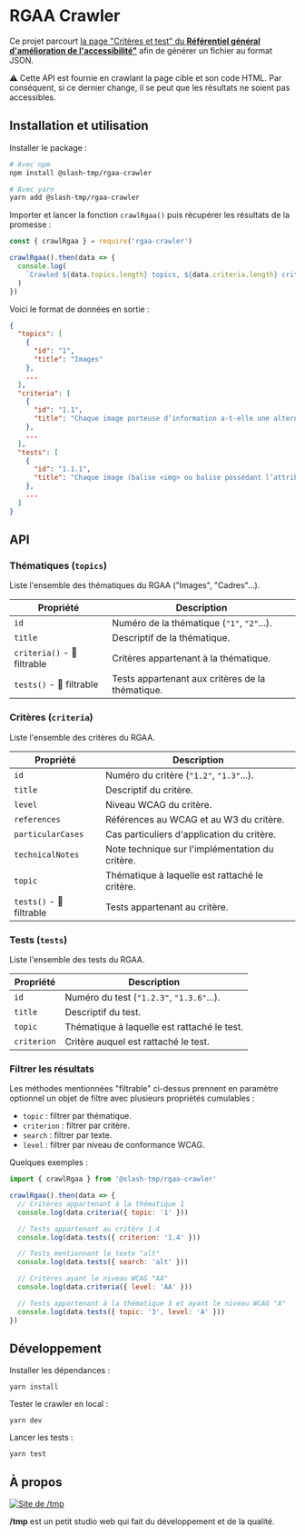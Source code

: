 # RGAA Crawler

Ce projet parcourt
[la page "Critères et test" du **Référentiel général d'amélioration de l'accessibilité"**](https://www.numerique.gouv.fr/publications/rgaa-accessibilite/methode-rgaa/criteres/)
afin de générer un fichier au format JSON.

⚠️ Cette API est fournie en crawlant la page cible et son code HTML. Par
conséquent, si ce dernier change, il se peut que les résultats ne soient pas
accessibles.

## Installation et utilisation

Installer le package :

```sh
# Avec npm
npm install @slash-tmp/rgaa-crawler

# Avec yarn
yarn add @slash-tmp/rgaa-crawler
```

Importer et lancer la fonction `crawlRgaa()` puis récupérer les résultats de la promesse :

```javascript
const { crawlRgaa } = require('rgaa-crawler')

crawlRgaa().then(data => {
  console.log(
    `Crawled ${data.topics.length} topics, ${data.criteria.length} criteria and ${data.tests.length} tests.`
  )
})
```

Voici le format de données en sortie :

```json
{
  "topics": [
    {
      "id": "1",
      "title": "Images"
    },
    ...
  ],
  "criteria": [
    {
      "id": "1.1",
      "title": "Chaque image porteuse d’information a-t-elle une alternative textuelle ?"
    },
    ...
  ],
  "tests": [
    {
      "id": "1.1.1",
      "title": "Chaque image (balise <img> ou balise possédant l’attribut WAI-ARIA role=\"img\") porteuse d’information a-t-elle une alternative textuelle ?\n- Chaque image (balise <img> ou balise possédant l’attribut WAI-ARIA role=\"img\") porteuse d’information a-t-elle une alternative textuelle ?"
    },
    ...
  ]
}
```

## API

### Thématiques (`topics`)

Liste l'ensemble des thématiques du RGAA ("Images", "Cadres"...).

| Propriété | Description |
|-----------|-------------|
| `id` | Numéro de la thématique (`"1"`, `"2"`...). |
| `title` | Descriptif de la thématique. |
| `criteria()` - 🧮 filtrable | Critères appartenant à la thématique. |
| `tests()` - 🧮 filtrable | Tests appartenant aux critères de la thématique. |

### Critères (`criteria`)

Liste l'ensemble des critères du RGAA.

| Propriété | Description |
|-----------|-------------|
| `id` | Numéro du critère (`"1.2"`, `"1.3"`...). |
| `title` | Descriptif du critère. |
| `level` | Niveau WCAG du critère. |
| `references` | Références au WCAG et au W3 du critère. |
| `particularCases` | Cas particuliers d'application du critère. |
| `technicalNotes` | Note technique sur l'implémentation du critère. |
| `topic` | Thématique à laquelle est rattaché le critère. |
| `tests()` - 🧮 filtrable | Tests appartenant au critère. |

### Tests (`tests`)

Liste l'ensemble des tests du RGAA.

| Propriété | Description |
|-----------|-------------|
| `id` | Numéro du test (`"1.2.3"`, `"1.3.6"`...). |
| `title` | Descriptif du test. |
| `topic` | Thématique à laquelle est rattaché le test. |
| `criterion` | Critère auquel est rattaché le test. |

### Filtrer les résultats

Les méthodes mentionnées "filtrable" ci-dessus prennent en paramètre optionnel un objet de filtre avec plusieurs propriétés cumulables :

- `topic` : filtrer par thématique.
- `criterion` : filtrer par critère.
- `search` : filtrer par texte.
- `level` : filtrer par niveau de conformance WCAG.

Quelques exemples :

```javascript
import { crawlRgaa } from '@slash-tmp/rgaa-crawler'

crawlRgaa().then(data => {
  // Critères appartenant à la thématique 1
  console.log(data.criteria({ topic: '1' }))

  // Tests appartenant au critère 1.4
  console.log(data.tests({ criterion: '1.4' }))

  // Tests mentionnant le texte "alt"
  console.log(data.tests({ search: 'alt' }))

  // Critères ayant le niveau WCAG "AA"
  console.log(data.criteria({ level: 'AA' }))

  // Tests appartenant à la thématique 3 et ayant le niveau WCAG "A"
  console.log(data.tests({ topic: '3', level: 'A' }))
})
```
## Développement

Installer les dépendances :

```shell
yarn install
```

Tester le crawler en local :

```shell
yarn dev
```

Lancer les tests :

```shell
yarn test
```

## À propos

[![Site de /tmp](https://slash-tmp.dev/favicon.svg)](https://slash-tmp.dev)

**/tmp** est un petit studio web qui fait du développement et de la qualité.
